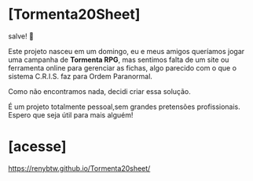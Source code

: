# [Tormenta20Sheet]

salve! 👋

Este projeto nasceu em um domingo, eu e meus amigos queríamos jogar uma campanha de **Tormenta RPG**, mas sentimos falta de um site ou ferramenta online para gerenciar as fichas, algo parecido com o que o sistema C.R.I.S. faz para Ordem Paranormal.

Como não encontramos nada, decidi criar essa solução.

É um projeto totalmente pessoal,sem grandes pretensões profissionais. Espero que seja útil para mais alguém!

# [acesse]

https://renybtw.github.io/Tormenta20sheet/
